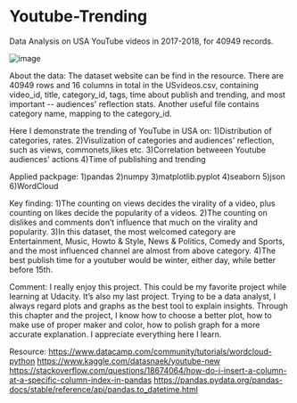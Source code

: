 # Youtube-Trending

Data Analysis on USA YouTube videos in 2017-2018, for 40949 records.


![image](https://user-images.githubusercontent.com/43325087/45801187-b2671e80-bc78-11e8-9cd6-39c0ebe29b0f.png)


About the data:
The dataset website can be find in the resource. There are 40949 rows and 16 columns in total in the USvideos.csv, containing video_id, title, category_id, tags, time about publish and trending, and most important -- audiences' reflection stats. Another useful file contains category name, mapping to the category_id.

Here I demonstrate the trending of YouTube in USA on:
1)Distribution of categories, rates.
2)Visulization of categories and audiences' reflection, such as views, commonets,likes etc.
3)Correlation betweeen Youtube audiences' actions
4)Time of publishing and trending

Applied packpage:
1)pandas
2)numpy
3)matplotlib.pyplot
4)seaborn
5)json
6)WordCloud

Key finding:
1)The counting on views decides the virality of a video, plus counting on likes decide the popularity of a videos. 
2)The counting on dislikes and comments don’t influence that much on the virality and popularity. 
3)In this dataset, the most welcomed category are Entertainment, Music, Howto & Style, News & Politics, Comedy and Sports, and the most influenced channel are almost from above category. 
4)The best publish time for a youtuber would be winter, either day, while better before 15th.

Comment:
I really enjoy this project. This could be my favorite project while learning at Udacity. It’s also my last project. Trying to be a data analyst, I always regard plots and graphs as the best tool to explain insights. Through this chapter and the project, I know how to choose a better plot, how to make use of proper maker and color, how to polish graph for a more accurate explanation. I appreciate everything here I learn.

Resource:
https://www.datacamp.com/community/tutorials/wordcloud-python
https://www.kaggle.com/datasnaek/youtube-new
https://stackoverflow.com/questions/18674064/how-do-i-insert-a-column-at-a-specific-column-index-in-pandas
https://pandas.pydata.org/pandas-docs/stable/reference/api/pandas.to_datetime.html

